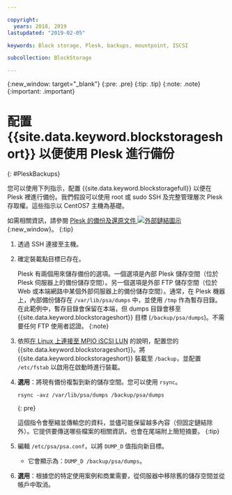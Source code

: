 ```yaml
---

copyright:
  years: 2018, 2019
lastupdated: "2019-02-05"

keywords: Block storage, Plesk, backups, mountpoint, ISCSI

subcollection: BlockStorage

---
```

{:new_window: target="_blank"}
{:pre: .pre}
{:tip: .tip}
{:note: .note}
{:important: .important}

# 配置 {{site.data.keyword.blockstorageshort}} 以便使用 Plesk 進行備份
{: #PleskBackups}

您可以使用下列指示，配置 {{site.data.keyword.blockstoragefull}} 以便在 Plesk 裡進行備份。我們假設可以使用 root 或 sudo SSH 及完整管理層次 Plesk 存取權。這些指示以 CentOS7 主機為基礎。

如需相關資訊，請參閱 [Plesk 的備份及還原文件 ![外部鏈結圖示](../../icons/launch-glyph.svg "外部鏈結圖示")](https://docs.plesk.com/en-US/12.5/administrator-guide/backing-up-and-restoration.59256/){:new_window}。
{:tip}

1. 透過 SSH 連接至主機。
2. 確定裝載點目標已存在。

   Plesk 有兩個用來儲存備份的選項。一個選項是內部 Plesk 儲存空間（位於 Plesk 伺服器上的備份儲存空間）。另一個選項是外部 FTP 儲存空間（位於 Web 或本端網路中某個外部伺服器上的備份儲存空間）。通常，在 Plesk 機器上，內部備份儲存在 `/var/lib/psa/dumps` 中，並使用 `/tmp` 作為暫存目錄。在此範例中，暫存目錄會保留在本端，但 dumps 目錄會移至 {{site.data.keyword.blockstorageshort}} 目標 (`/backup/psa/dumps`)。不需要任何 FTP 使用者認證。
   {:note}   
3. 依照[在 Linux 上連接至 MPIO iSCSI LUN](accessing_block_storage_linux.html) 的說明，配置您的 {{site.data.keyword.blockstorageshort}}。將 {{site.data.keyword.blockstorageshort}} 裝載至 `/backup`，並配置 `/etc/fstab` 以啟用在啟動時進行裝載。
4. **選用**：將現有備份複製到新的儲存空間。您可以使用 `rsync`。
   ```
   rsync -avz /var/lib/psa/dumps /backup/psa/dumps
   ```
   {: pre}

    這個指令會壓縮並傳輸您的資料，並儘可能保留越多內容（但固定鏈結除外）。它提供要傳送哪些檔案的相關資訊，也會在尾端附上簡短摘要。
    {:tip}    
5. 編輯 `/etc/psa/psa.conf`，以將 `DUMP_D` 值指向新目標。
    - 它會顯示為：`DUMP_D /backup/psa/dumps`。
6. **選用**：根據您的特定使用案例和商業需要，從伺服器中移除舊的儲存空間並從帳戶中取消。
